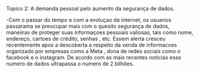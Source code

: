 Topico 2: A demanda pessoal pelo aumento da segurança de dados.

-Com o passar do tempo e com a evoluçao da internet, os usuarios passarama  se preocupar mais com o quesito segurança de dados, maneiiras de proteger suas informaçoes pessoais valiosas, tais como nome, endereço, cartoes de crédito, senhas , etc. Essem alerta cresceu recentemente apos a descoberta a respeito da venda de informacoes organizado por empresas como a Meta , dona de redes sociais como o facebook e o instagram. De acordo com as mais recentes noticias esse numero de dados ultrapassa o numero de 2 bilhões.